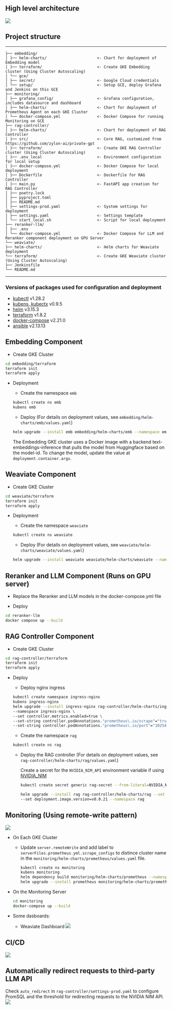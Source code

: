 ## High level architecture

![](images/high-level-architecture.png)

## Project structure
------------
    ├── embedding/
    │ ├── helm-charts/                      <- Chart for deployment of Embedding model
    │ ├── terraform/                        <- Create GKE Embedding cluster (Using Cluster Autoscaling)
    │ └── gce/
    │ ├── secret/                           <- Google Cloud credentials
    │ └── setup/                            <- Setup GCE, deploy Grafana and Jenkins on this GCE
    ├── monitoring/
    │ ├── grafana_config/                   <- Grafana configuration, includes datasource and dashboard
    │ ├── helm-charts/                      <- Chart for deployment of Prometheus Agent on each GKE Cluster
    │ └── docker-compose.yml                <- Docker Compose for running Monitoring on GCE
    ├── rag-controller/
    │ ├── helm-charts/                      <- Chart for deployment of RAG Controller
    │ ├── src/                              <- Core RAG, customized from https://github.com/zylon-ai/private-gpt
    │ ├── terraform/                        <- Create GKE RAG Controller cluster (Using Cluster Autoscaling)
    │ ├── .env_local                        <- Environment configuration for local setup
    │ ├── docker-compose.yml                <- Docker Compose for local deployment
    │ ├── Dockerfile                        <- Dockerfile for RAG Controller
    │ ├── main.py                           <- FastAPI app creation for RAG Controller
    │ ├── poetry.lock
    │ ├── pyproject.toml
    │ ├── README.md
    │ ├── settings-prod.yaml                <- System settings for deployment
    │ ├── settings.yaml                     <- Settings template
    │ └── start_local.sh                    <- Script for local deployment
    ├── reranker-llm/
    │ ├── .env
    │ └── docker-compose.yml                <- Docker Compose for LLM and Reranker component deployment on GPU Server
    └── weaviate/
    ├── helm-charts/                        <- Helm charts for Weaviate deployment
    └── terraform/                          <- Create GKE Weaviate cluster (Using Cluster Autoscaling)
    ├── Jenkinsfile
    └── README.md
------------
### Versions of packages used for configuration and deployment

+ [kubectl](https://kubernetes.io/vi/docs/tasks/tools/) v1.28.2
+ [kubens, kubectx](https://github.com/ahmetb/kubectx) v0.9.5
+ [helm](https://helm.sh/) v3.15.3
+ [terraform](https://www.terraform.io/) v1.8.2
+ [docker-compose](https://docs.docker.com/compose) v2.21.0
+ [ansible](https://docs.ansible.com/ansible/latest/collections/google/cloud/gcp_compute_instance_module.html) v2.13.13

## Embedding Component

+ Create GKE Cluster
```bash
cd embedding/terraform
terraform init
terraform apply 
```

+ Deployment

    + Create the namespace `emb`
    ```bash
    kubectl create ns emb
    kubens emb
    ```
    
    + Deploy (For details on deployment values, see `embedding/helm-charts/emb/values.yaml`)
    ```bash
    helm upgrade --install emb embedding/helm-charts/emb --namespace emb
    ```

    The Embedding GKE cluster uses a Docker image with a backend text-embeddings-inference that pulls the model from Huggingface based on the model-id. To change the model, update the value at `deployment.container.args`.


## Weaviate Component

+ Create GKE Cluster
```bash
cd weaviate/terraform
terraform init
terraform apply 
```
+ Deployment

    + Create the namespace  `weaviate`
    ```bash
    kubectl create ns weaviate
    ```
    
    + Deploy (For details on deployment values, see `weaviate/helm-charts/weaviate/values.yaml`)
    ```bash
    helm upgrade --install weaviate weaviate/helm-charts/weaviate --namespace weaviate
    ```

## Reranker and LLM Component (Runs on GPU server)

+ Replace the Reranker and LLM models in the docker-compose.yml file

+ Deploy
```bash
cd reranker-llm
docker compose up --build
```

## RAG Controller Component 
+ Create GKE Cluster
```bash
cd rag-controller/terraform
terraform init
terraform apply
```

+ Deploy

    + Deploy nginx ingress
    ```bash
	kubectl create namespace ingress-nginx
	kubens ingress-nginx
	helm upgrade --install ingress-nginx rag-controller/helm-charts/ingress-nginx \
	--namespace ingress-nginx \
	--set controller.metrics.enabled=true \
	--set-string controller.podAnnotations."prometheus\.io/scrape"="true" \
	--set-string controller.podAnnotations."prometheus\.io/port"="10254" \
    ```
    
    + Create the namespace `rag`
    ```bash
    kubectl create ns rag
    ```
    
    + Deploy the RAG controller (For details on deployment values, see `rag-controller/helm-charts/rag/values.yaml`)

        Create a secret for the `NVIDIA_NIM_API` environment variable if using [NVIDIA_NIM](https://build.nvidia.com/explore/discover) 

        ```bash
        kubectl create secret generic rag-secret --from-literal=NVIDIA_NIM_API=[YOUR_API_KEY]
        ```

        ```bash
        helm upgrade --install rag rag-controller/helm-charts/rag --set deployment.image.name=duong05102002/rag-controller \
        --set deployment.image.version=v0.0.21 --namespace rag
        ```
    
## Monitoring (Using remote-write pattern)

![](images/monitoring-architecture.png)
+ On Each GKE Cluster

    + Update `server.remoteWrite` and add label to `serverFiles.prometheus.yml.scrape_configs` to distince cluster name in the `monitoring/helm-charts/prometheus/values.yaml` file.

        ```bash
        kubectl create ns monitoring
        kubens monitoring
        helm dependency build monitoring/helm-charts/prometheus --namespace monitoring
        helm upgrade --install prometheus monitoring/helm-charts/prometheus --namespace monitoring
        ```

+ On the Monitoring Server

    ```bash
    cd monitoring
    docker-compose up --build
    ```

+ Some dasboards:

    + Weaviate Dashboard
        ![](images/monitoring_weaviate.png)
## CI/CD

![](images/cicd.png)

## Automatically redirect requests to third-party LLM API

Check `auto_redirect` in `rag-controller/settings-prod.yaml` to configure PromSQL and the threshold for redirecting requests to the NVIDIA NIM API.
![](images/route_traffic.png)